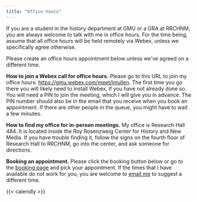 ```yaml
---
title: "Office hours"
---
```


If you are a student in the history department at GMU or a GRA at RRCHNM, you are always welcome to talk with me in office hours. For the time being, assume that all office hours will be held remotely via Webex, unless we specifically agree otherwise. 

Please create an office hours appointment below unless we've agreed on a different time.

**How to join a Webex call for office hours.** Please go to this URL to join my office hours: <https://gmu.webex.com/meet/lmullen>. The first time you go there you will likely need to install Webex, if you have not already done so. You will need a PIN to join the meeting, which I will give you in advance. The PIN number should also be in the email that you receive when you book an appointment. If there are other people in the queue, you might have to wait a few minutes.

**How to find my office for in-person meetings.** My office is Research Hall 484. It is located inside the Roy Rosenzweig Center for History and New Media. If you have trouble finding it, follow the signs on the fourth floor of Research Hall to RRCHNM, go into the center, and ask someone for directions.

**Booking an appointment.** Please click the booking button below or go to the [booking page](https://calendly.com/lincolnmullen/office-hours/) and pick your appointment. If the times that I have available do not work for you, you are welcome to [email me](mailto:lmullen@gmu.edu) to suggest a different time.

{{< calendly >}}
